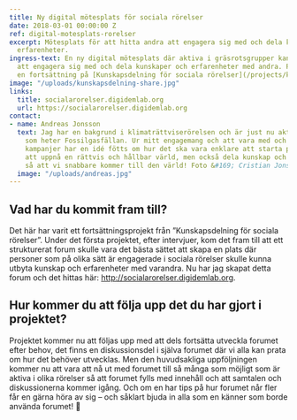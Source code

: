 ```yaml
---
title: Ny digital mötesplats för sociala rörelser
date: 2018-03-01 00:00:00 Z
ref: digital-motesplats-rorelser
excerpt: Mötesplats för att hitta andra att engagera sig med och dela kunskaper och
  erfarenheter.
ingress-text: En ny digital mötesplats där aktiva i gräsrotsgrupper kan hitta andra
  att engagera sig med och dela kunskaper och erfarenheter med andra. Projektet är
  en fortsättning på [Kunskapsdelning för sociala rörelser](/projects/kunskapsdelning-rorelser).
image: "/uploads/kunskapsdelning-share.jpg"
links:
  title: socialarorelser.digidemlab.org
  url: https://socialarorelser.digidemlab.org
contact:
- name: Andreas Jonsson
  text: Jag har en bakgrund i klimaträttviserörelsen och är just nu aktiv i en kampanj
    som heter Fossilgasfällan. Ur mitt engagemang och att vara med och starta upp
    kampanjer har en idé fötts om hur det ska vara enklare att starta projekt för
    att uppnå en rättvis och hållbar värld, men också dela kunskap och erfarenheter
    så att vi snabbare kommer till den värld! Foto &#169; Cristian Jonsson
  image: "/uploads/andreas.jpg"
---
```


## Vad har du kommit fram till?
Det här har varit ett fortsättningsprojekt från ”Kunskapsdelning för sociala rörelser”. Under det första projektet, efter intervjuer, kom det fram till att ett strukturerat forum skulle vara det bästa sättet att skapa en plats där personer som på olika sätt är engagerade i sociala rörelser skulle kunna utbyta kunskap och erfarenheter med varandra. Nu har jag skapat detta forum och det hittas här: <http://socialarorelser.digidemlab.org>.

## Hur kommer du att följa upp det du har gjort i projektet?
Projektet kommer nu att följas upp med att dels fortsätta utveckla forumet efter behov, det finns en diskussionsdel i själva forumet där vi alla kan prata om hur det behöver utvecklas. Men den huvudsakliga uppföljningen kommer nu att vara att nå ut med forumet till så många som möjligt som är aktiva i olika rörelser så att forumet fylls med innehåll och att samtalen och diskussionerna kommer igång. Och om en har tips på hur forumet når fler får en gärna höra av sig – och såklart bjuda in alla som en känner som borde använda forumet! :slightly_smiling_face:
